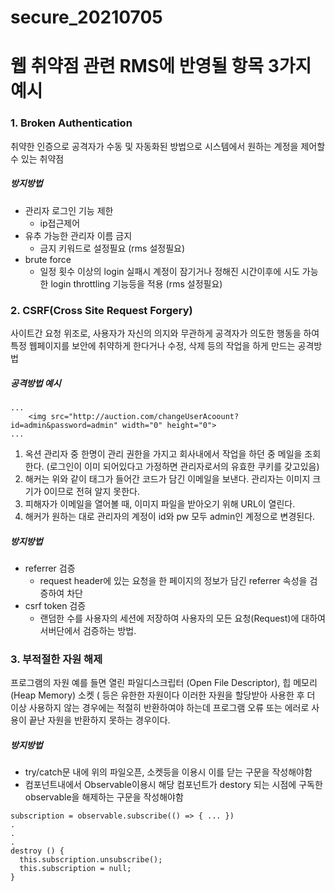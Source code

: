 # secure_20210705

# 웹 취약점 관련 RMS에 반영될 항목 3가지 예시

### 1. Broken Authentication
취약한 인증으로 공격자가 수동 및 자동화된 방법으로 시스템에서 원하는 계정을 제어할 수 있는 취약점

##### 방지방법

* 관리자 로그인 기능 제한 
	* ip접근제어 
* 유추 가능한 관리자 이름 금지
	* 금지 키워드로 설정필요 (rms 설정필요)
* brute force
	* 일정 횟수 이상의 login 실패시 계정이 잠기거나 정해진 시간이후에 시도 가능한 login throttling 기능등을 적용 (rms 설정필요)

### 2. CSRF(Cross Site Request Forgery)
사이트간 요청 위조로, 사용자가 자신의 의지와 무관하게 공격자가 의도한 행동을 하여 특정 웹페이지를 보안에 취약하게 한다거나 수정, 삭제 등의 작업을 하게 만드는 공격방법

##### 공격방법 예시
```
...
	<img src="http://auction.com/changeUserAcoount?id=admin&password=admin" width="0" height="0">
...
```
1. 옥션 관리자 중 한명이 관리 권한을 가지고 회사내에서 작업을 하던 중 메일을 조회한다. (로그인이 이미 되어있다고 가정하면 관리자로서의 유효한 쿠키를 갖고있음)
2. 해커는 위와 같이 태그가 들어간 코드가 담긴 이메일을 보낸다. 관리자는 이미지 크기가 0이므로 전혀 알지 못한다.
3. 피해자가 이메일을 열어볼 때, 이미지 파일을 받아오기 위해 URL이 열린다.
4. 해커가 원하는 대로 관리자의 계정이 id와 pw 모두 admin인 계정으로 변경된다.


##### 방지방법

* referrer 검증
	* request header에 있는 요청을 한 페이지의 정보가 담긴 referrer 속성을 검증하여 차단
* csrf token 검증
	* 랜덤한 수를 사용자의 세션에 저장하여 사용자의 모든 요청(Request)에 대하여 서버단에서 검증하는 방법.

### 3. 부적절한 자원 해제
프로그램의 자원 예를 들면 열린 파일디스크립터 (Open File Descriptor), 힙 메모리 (Heap Memory) 소켓 ( 등은 유한한 자원이다 이러한 자원을 할당받아 사용한 후 더 이상 사용하지 않는 경우에는 적절히 반환하여야 하는데 프로그램 오류 또는 에러로 사용이 끝난 자원을 반환하지 못하는 경우이다.

##### 방지방법
* try/catch문 내에 위의 파일오픈, 소켓등을 이용시 이를 닫는 구문을 작성해야함
* 컴포넌트내에서 Observable이용시 해당 컴포넌트가 destory 되는 시점에 구독한 observable을 해제하는 구문을 작성해야함

```
subscription = observable.subscribe(() => { ... })
.
.
.
destroy () {
  this.subscription.unsubscribe();
  this.subscription = null;
}
```
